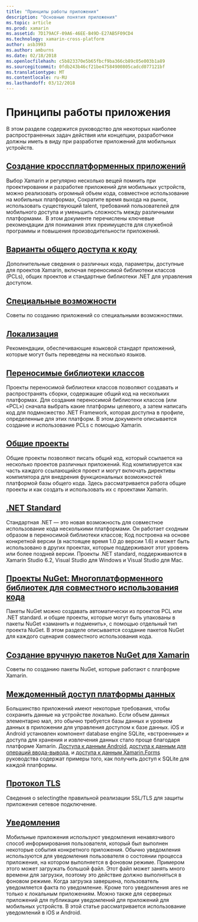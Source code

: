 ```yaml
---
title: "Принципы работы приложения"
description: "Основные понятия приложения"
ms.topic: article
ms.prod: xamarin
ms.assetid: 7D179ACF-09A6-46EE-B49D-E27AB5F09CD4
ms.technology: xamarin-cross-platform
author: asb3993
ms.author: amburns
ms.date: 02/18/2018
ms.openlocfilehash: c5b823370e5b65fbcf9ba366cb89c05e003b1a89
ms.sourcegitcommit: 0fdb243b46cf21be47584900805cadcd077121bf
ms.translationtype: MT
ms.contentlocale: ru-RU
ms.lasthandoff: 03/12/2018
---
```

# <a name="application-fundamentals"></a>Принципы работы приложения

В этом разделе содержится руководство для некоторых наиболее распространенных задач действия или концепции, разработчики должны иметь в виду при разработке приложений для мобильных устройств.

##  <a name="building-cross-platform-applicationscross-platformapp-fundamentalsbuilding-cross-platform-applicationsindexmd"></a>[Создание кроссплатформенных приложений](~/cross-platform/app-fundamentals/building-cross-platform-applications/index.md)

Выбор Xamarin и регулярно несколько вещей помнить при проектировании и разработке приложений для мобильных устройств, можно реализовать огромный объем кода, совместное использование на мобильных платформах, Сократите время выхода на рынок, использовать существующий talent, требований пользователей для мобильного доступа и уменьшить сложность между различными платформами. &nbsp;В этом документе перечислены ключевые рекомендации для понимания этих преимуществ для служебной программы и повышения производительности приложений.

## <a name="code-sharing-optionscode-sharingmd"></a>[Варианты общего доступа к коду](code-sharing.md)

Дополнительные сведения о различных кода, параметры, доступные для проектов Xamarin, включая переносимой библиотеки классов (PCLs), общих проектов и стандартные библиотеки .NET для управления доступом.


## <a name="accessibilityaccessibilitymd"></a>[Специальные возможности](accessibility.md)

Советы по созданию приложений со специальными возможностями.


## <a name="localizationlocalizationmd"></a>[Локализация](localization.md)

Рекомендации, обеспечивающие языковой стандарт приложений, которые могут быть переведены на несколько языков.


##  <a name="portable-class-librariescross-platformapp-fundamentalspclmd"></a>[Переносимые библиотеки классов](~/cross-platform/app-fundamentals/pcl.md)

Проекты переносимой библиотеки классов позволяют создавать и распространять сборки, содержащие общий код на нескольких платформах. Для создания переносимой библиотеки классов (или «PCL») сначала выбрать какие платформы целевого, а затем написать код для подмножество .NET Framework, которая доступна в профиле, определенные для этих платформ. В этом документе описывается создание и использование PCLs с помощью Xamarin.

##  <a name="shared-projectscross-platformapp-fundamentalsshared-projectsmd"></a>[Общие проекты](~/cross-platform/app-fundamentals/shared-projects.md)

Общие проекты позволяют писать общий код, который ссылается на несколько проектов различных приложений. Код компилируется как часть каждого ссылающийся проект и могут включать директивы компилятора для внедрения функциональных возможностей платформой базы общего кода. Здесь рассматривается работа общие проекты и как создать и использовать их с проектами Xamarin.

##  <a name="net-standardcross-platformapp-fundamentalsnet-standardmd"></a>[.NET Standard](~/cross-platform/app-fundamentals/net-standard.md)

Стандартная .NET — это новая возможность для совместное использование кода несколькими платформами. Он работает сходным образом в переносимой библиотеки классов; Код построена на основе конкретной версии (в настоящее время 1.0 до версии 1.6) и может быть использовано в других проектах, которые поддерживают этот уровень или более поздней версии. Проекты .NET standard, поддерживаются в Xamarin Studio 6.2, Visual Studio для Windows и Visual Studio для Mac.

##  <a name="nuget-projects-multiplatform-libraries-for-code-sharingcross-platformapp-fundamentalsnuget-multiplatform-librariesindexmd"></a>[Проекты NuGet: Многоплатформенного библиотек для совместного использования кода](~/cross-platform/app-fundamentals/nuget-multiplatform-libraries/index.md)

Пакеты NuGet можно создавать автоматически из проектов PCL или .NET standard. и общие проекты, которые могут быть упакованы в пакеты NuGet «заманить и подменить», с помощью отдельный тип проекта NuGet. В этом разделе описывается создание пакетов NuGet для каждого сценария совместного использования кода.

##  <a name="manually-creating-nuget-packages-for-xamarincross-platformapp-fundamentalsnuget-manualmd"></a>[Создание вручную пакетов NuGet для Xamarin](~/cross-platform/app-fundamentals/nuget-manual.md)

Советы по созданию пакеты NuGet, которые работают с платформе Xamarin.

##  <a name="cross-platform-data-accessxamarin-formsdata-cloudindexmd"></a>[Междоменный доступ платформы данных](~/xamarin-forms/data-cloud/index.md)

Большинство приложений имеют некоторые требования, чтобы сохранить данные на устройстве локально. Если объем данных элементарно мал, это обычно требуется базы данных и уровнем данных в приложении для управления доступом к базе данных. iOS и Android установлен компонент database engine SQLite, «встроенные» и доступа для хранения и извлечения данных стало проще благодаря платформе Xamarin. [Доступа к данным Android](~/android/data-cloud/data-access/index.md), [доступа к данным для операций ввода-вывода](~/ios/data-cloud/data/index.md), и [доступа к данным Xamarin.Forms](~/xamarin-forms/data-cloud/index.md) руководства содержат примеры того, как получить доступ к SQLite для каждой платформы.


##  <a name="transport-layer-securitytransport-layer-securitymd"></a>[Протокол TLS](transport-layer-security.md)

Сведения о selectingthe правильной реализации SSL/TLS для защиты приложения сетевое подключение.


##  <a name="notificationsxamarin-formsdata-cloudpush-notificationsindexmd"></a>[Уведомления](~/xamarin-forms/data-cloud/push-notifications/index.md)

Мобильные приложения используют уведомления ненавязчивого способ информирования пользователя, который был выполнен некоторые события конкретного приложения. Обычно уведомления используются для уведомления пользователя о состоянии процесса приложения, на котором выполняется в фоновом режиме. Примером этого может загружать большой файл. Этот файл может занять много времени для загрузки, поэтому это действие должно выполняться в фоновом режиме. Когда загрузка завершена, пользователь уведомляется факта по уведомление.
Кроме того уведомления ares не только к локальным приложениям. Можно также для серверных приложений для публикации уведомлений для приложений для мобильных устройств. В этой статье рассматривается использование уведомлений в iOS и Android.
